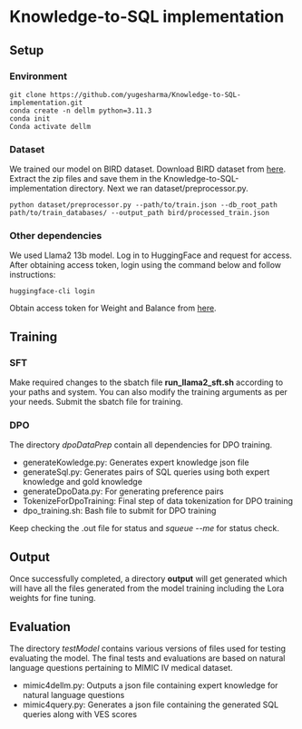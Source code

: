 # Knowledge-to-SQL implementation


## Setup

### Environment

```
git clone https://github.com/yugesharma/Knowledge-to-SQL-implementation.git
conda create -n dellm python=3.11.3
conda init
Conda activate dellm
```

### Dataset
We trained our model on BIRD dataset. Download BIRD dataset from [here](https://bird-bench.github.io/). Extract the zip files and save them in the Knowledge-to-SQL-implementation directory. Next we ran dataset/preprocessor.py.

```
python dataset/preprocessor.py --path/to/train.json --db_root_path path/to/train_databases/ --output_path bird/processed_train.json
```

### Other dependencies
We used Llama2 13b model. Log in to HuggingFace and request for access. After obtaining access token, login using the command below and follow instructions:

```
huggingface-cli login
```

Obtain access token for Weight and Balance from [here](https://wandb.ai/settings).

## Training

### SFT
Make required changes to the sbatch file **run_llama2_sft.sh** according to your paths and system. You can also modify the training arguments as per your needs.
Submit the sbatch file for training.

### DPO
The directory _dpoDataPrep_ contain all dependencies for DPO training.
- generateKowledge.py: Generates expert knowledge json file
- generateSql.py: Generates pairs of SQL queries using both expert knowledge and gold knowledge
- generateDpoData.py: For generating preference pairs
- TokenizeForDpoTraining: Final step of data tokenization for DPO training
- dpo_training.sh: Bash file to submit for DPO training

Keep checking the .out file for status and *squeue --me* for status check.

## Output

Once successfully completed, a directory **output** will get generated which will have all the files generated from the model training including the Lora weights for fine tuning.

## Evaluation
The directory _testModel_ contains various versions of files used for testing evaluating the model. The final tests and evaluations are based on natural language questions pertaining to MIMIC IV medical dataset. 
- mimic4dellm.py: Outputs a json file containing expert knowledge for natural language questions
- mimic4query.py: Generates a json file containing the generated SQL queries along with VES scores
